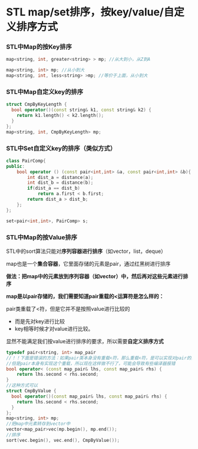 # STL map/set排序，按key/value/自定义排序方式

### **STL中Map的按Key排序**

```cpp
map<string, int, greater<string> > mp; //从大到小，从Z到A

map<string, int> mp; //从小到大
map<string, int, less<string> >mp; //等价于上面，从小到大

```

### **STL中Map自定义key的排序**

```cpp
struct CmpByKeyLength {
  bool operator()(const string& k1, const string& k2) {
    return k1.length() < k2.length();
  }
};
map<string, int, CmpByKeyLength> mp;
```

### STL中Set自定义key的排序（类似方式）

```cpp
class PairComp{
public:
    bool operator () (const pair<int,int> &a, const pair<int,int> &b){
        int dist_a = distance(a);
        int dist_b = distance(b);
        if(dist_a == dist_b)
            return a.first < b.first;
        return dist_a > dist_b;
    };
};

set<pair<int,int>, PairComp> s;
```

### **STL中Map的按Value排序**

STL中的sort算法只能对**序列容器进行排序**（如vector，list，deque）

map也是一个**集合容器**，它里面存储的元素是pair，通过红黑树进行排序

**做法：把map中的元素放到序列容器（如vector）中，然后再对这些元素进行排序**

**map是以pair存储的，**我们需要知道**pair重载的&lt;运算符是怎么样的：**

pair类重载了&lt;符，但是它并不是按照value进行比较的

* 而是先对key进行比较
* key相等时候才对value进行比较。

显然不能满足我们按value进行排序的要求，所以需要**自定义排序方式**

```cpp
typedef pair<string, int> map_pair
//！！下面是错误的方法：如果pair类本身没有重载<符，那么重载<符，是可以实现对pair的按value比较的
//但是pair本身有实现这个重载，所以现在这样做不行了，可能会导致有些编译器报错
bool operator< (const map_pair& lhs, const map_pair& rhs) {
    return lhs.second < rhs.second;
}
//这种方式可以
struct CmpByValue {
  bool operator()(const map_pair& lhs, const map_pair& rhs) {
    return lhs.second < rhs.second;
  }
};
map<string, int> mp;
//把map中元素转存到vector中 
vector<map_pair>vec(mp.begin(), mp.end());
//排序
sort(vec.begin(), vec.end(), CmpByValue());
```



